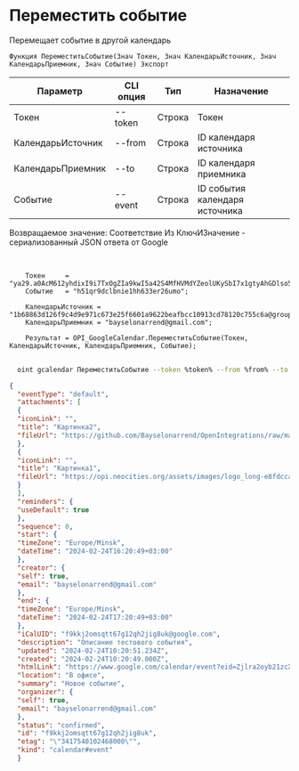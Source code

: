 ﻿---
sidebar_position: 5
---

# Переместить событие
 Перемещает событие в другой календарь



`Функция ПереместитьСобытие(Знач Токен, Знач КалендарьИсточник, Знач КалендарьПриемник, Знач Событие) Экспорт`

  | Параметр | CLI опция | Тип | Назначение |
  |-|-|-|-|
  | Токен | --token | Строка | Токен |
  | КалендарьИсточник | --from | Строка | ID календаря источника |
  | КалендарьПриемник | --to | Строка | ID календаря приемника |
  | Событие | --event | Строка | ID события календаря источника |

  
  Возвращаемое значение:   Соответствие Из КлючИЗначение - сериализованный JSON ответа от Google

<br/>




```bsl title="Пример кода"
    Токен     = "ya29.a0AcM612yhdixI9i7TxOgZIa9kwI5a42S4MfHVMdYZeolUKySbI7x1gtyAhGDlso57x7N6WNRpp9BZX0N3MQOcZEdR6lDciUHI4nof3u9xi...";
    Событие   = "h51qr9dclbnie1hh633er26umo";

    КалендарьИсточник = "1b68863d126f9c4d9e971c673e25f6601a9622beafbcc10913cd78120c755c6a@group.calendar.google.com";
    КалендарьПриемник = "bayselonarrend@gmail.com";

    Результат = OPI_GoogleCalendar.ПереместитьСобытие(Токен, КалендарьИсточник, КалендарьПриемник, Событие);
```



```sh title="Пример команды CLI"
    
  oint gcalendar ПереместитьСобытие --token %token% --from %from% --to %to% --event %event%

```

```json title="Результат"
{
  "eventType": "default",
  "attachments": [
  {
  "iconLink": "",
  "title": "Картинка2",
  "fileUrl": "https://github.com/Bayselonarrend/OpenIntegrations/raw/main/Media/logo.png?v1"
  },
  {
  "iconLink": "",
  "title": "Картинка1",
  "fileUrl": "https://opi.neocities.org/assets/images/logo_long-e8fdcca6ff8b32e679ea49a1ccdd3eac.png"
  }
  ],
  "reminders": {
  "useDefault": true
  },
  "sequence": 0,
  "start": {
  "timeZone": "Europe/Minsk",
  "dateTime": "2024-02-24T16:20:49+03:00"
  },
  "creator": {
  "self": true,
  "email": "bayselonarrend@gmail.com"
  },
  "end": {
  "timeZone": "Europe/Minsk",
  "dateTime": "2024-02-24T17:20:49+03:00"
  },
  "iCalUID": "f9kkj2omsqtt67g12qh2jig8uk@google.com",
  "description": "Описание тестового события",
  "updated": "2024-02-24T10:20:51.234Z",
  "created": "2024-02-24T10:20:49.000Z",
  "htmlLink": "https://www.google.com/calendar/event?eid=Zjlra2oyb21zcXR0NjdnMTJxaDJqaWc4dWsgYmF5c2Vsb25hcnJlbmRAbQ",
  "location": "В офисе",
  "summary": "Новое событие",
  "organizer": {
  "self": true,
  "email": "bayselonarrend@gmail.com"
  },
  "status": "confirmed",
  "id": "f9kkj2omsqtt67g12qh2jig8uk",
  "etag": "\"3417540102468000\"",
  "kind": "calendar#event"
  }
```
